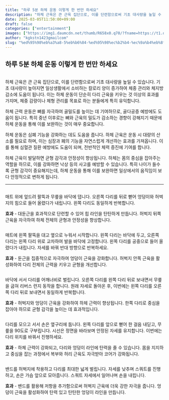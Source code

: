 ```yaml
---
title: "하루 5분 하체 운동 이렇게 한 번만 하세요"
description: "하체 근육은 큰 근육 집단으로, 이를 단련함으로써 기초 대사량을 높일 수 있습니다. 기초 대사량이 높아지면 일상생활에서 소비하는 칼로리 양이 증가하여 체중 관리와 체지방 감소에 도움이 됩니다. 이는 하체 운동이 단순히 다리 근육을 키우는 것 이상의 효과를 가지며, 체중"
date: 2025-03-05T11:50:00+09:00
draft: false
categories: ["entertainment"]
images: ["https://img1.daumcdn.net/thumb/R658x0.q70/?fname=https://t1.daumcdn.net/news/202412/17/tenbody/20241217073037705qfxi.jpg", "https://t1.daumcdn.net/news/202412/17/tenbody/20241217073038012kjxq.gif", "https://t1.daumcdn.net/news/202412/17/tenbody/20241217073038286deje.gif", "https://t1.daumcdn.net/news/202412/17/tenbody/20241217073038583mmbp.gif", "https://t1.daumcdn.net/news/202412/17/tenbody/20241217073039027kspo.gif"]
author: "kgkstn1423gmailcom"
slug: "%ed%95%98%eb%a3%a8-5%eb%b6%84-%ed%95%98%ec%b2%b4-%ec%9a%b4%eb%8f%99-%ec%9d%b4%eb%a0%87%ea%b2%8c-%ed%95%9c-%eb%b2%88%eb%a7%8c-%ed%95%98%ec%84%b8%ec%9a%94"
---
```


<h2 >하루 5분 하체 운동 이렇게 한 번만 하세요</h2> <figure ><img src="https://img1.daumcdn.net/thumb/R658x0.q70/?fname=https://t1.daumcdn.net/news/202412/17/tenbody/20241217073037705qfxi.jpg" alt=""/></figure> <p>하체 근육은 큰 근육 집단으로, 이를 단련함으로써 기초 대사량을 높일 수 있습니다. 기초 대사량이 높아지면 일상생활에서 소비하는 칼로리 양이 증가하여 체중 관리와 체지방 감소에 도움이 됩니다. 이는 하체 운동이 단순히 다리 근육을 키우는 것 이상의 효과를 가지며, 체중 감량이나 체형 관리를 목표로 하는 분들에게 특히 유익합니다.</p> <p>하체 근력 운동은 뼈를 자극하여 골밀도를 높이는 데 기여하므로, 골다공증 예방에도 도움이 됩니다. 특히 중년 이후로는 뼈와 근육의 밀도가 감소하는 경향이 강해지기 때문에 하체 운동을 통해 이를 보완하는 것이 매우 중요합니다.</p> <p>하체 운동은 심폐 기능을 강화하는 데도 도움을 줍니다. 하체 근육은 운동 시 대량의 산소를 필요로 하며, 이는 심장과 폐의 기능을 자연스럽게 개선하는 효과를 가져옵니다. 이를 통해 심혈관 질환 예방에도 도움이 되며, 전반적인 체력 증진에 기여를 합니다.</p> <p>하체 근육이 발달하면 균형 감각과 안정성이 향상됩니다. 하체는 몸의 중심을 잡아주는 역할을 하므로, 이를 강화하면 낙상 등의 사고를 예방할 수 있습니다. 특히 나이가 들수록 균형 감각이 중요해지는데, 하체 운동을 통해 이를 보완하면 일상에서의 움직임이 보다 안정적으로 변하게 됩니다.</p> <hr /> <figure ><img src="https://t1.daumcdn.net/news/202412/17/tenbody/20241217073038012kjxq.gif" alt=""/></figure> <p>매트 위에 엎드려 팔뚝과 무릎을 바닥에 댑니다. 오른쪽 다리를 뒤로 뻗어 엉덩이와 허벅지의 힘으로 들어 올렸다가 내립니다. 왼쪽 다리도 동일하게 반복합니다.</p> <p><strong>효과</strong> - 대둔근을 효과적으로 단련할 수 있어 힙 라인을 탄탄하게 만듭니다. 허벅지 뒤쪽 근육을 자극하여 하체 전체의 균형과 안정성을 향상합니다.</p> <figure ><img src="https://t1.daumcdn.net/news/202412/17/tenbody/20241217073038286deje.gif" alt=""/></figure> <p>매트에 왼쪽 팔뚝을 대고 옆으로 누워서 시작합니다. 왼쪽 다리는 바닥에 두고, 오른쪽 다리는 왼쪽 다리 위로 교차하여 발을 바닥에 고정합니다. 왼쪽 다리를 공중으로 들어 올렸다가 내립니다. 자세를 바꿔 반대 방향으로 반복하세요.</p> <p><strong>효과</strong> - 둔근을 집중적으로 자극하여 엉덩이 근육을 강화합니다. 허벅지 안쪽 근육을 활성화하여 다리 전체의 근력을 키우고 균형을 개선합니다.</p> <figure ><img src="https://t1.daumcdn.net/news/202412/17/tenbody/20241217073038583mmbp.gif" alt=""/></figure> <p>바닥에 서서 다리를 어깨너비로 벌립니다. 오른쪽 다리를 왼쪽 다리 뒤로 보내면서 무릎을 굽혀 리버스 런지 동작을 합니다. 원래 자세로 돌아온 후, 이번에는 왼쪽 다리를 오른쪽 다리 뒤로 보내면서 동일하게 반복합니다.</p> <p><strong>효과</strong> - 허벅지와 엉덩이 근육을 강화하여 하체 근력이 향상됩니다. 한쪽 다리로 중심을 잡아야 하므로 균형 감각을 높이는 데 효과적입니다.</p> <figure ><img src="https://t1.daumcdn.net/news/202412/17/tenbody/20241217073039027kspo.gif" alt=""/></figure> <p>다리를 모으고 서서 손은 옆구리에 둡니다. 왼쪽 다리를 앞으로 뻗어 한 걸음 내딛고, 무릎을 90도로 구부립니다. 시선은 정면을 바라보며 안정된 자세를 유지합니다. 이번에는 다리 위치를 바꿔서 진행하세요.</p> <p><strong>효과</strong> - 하체 근력이 강화되고, 다리와 엉덩이 라인에 탄력을 줄 수 있습니다. 몸을 지지하고 중심을 잡는 과정에서 복부와 허리 근육도 자극받아 코어가 강화됩니다.</p> <figure ><img src="https://t1.daumcdn.net/news/202412/17/tenbody/20241217073039455ufbb.gif" alt=""/></figure> <p>밴드를 허벅지에 착용하고 다리를 최대한 넓게 벌립니다. 자세를 낮추며 스쿼트를 진행하고, 손은 가슴 앞으로 모아줍니다. 스쿼트 자세에서 일어나며 손을 내립니다.</p> <p><strong>효과</strong> - 밴드를 활용해 저항을 추가함으로써 허벅지 근육에 더욱 강한 자극을 줍니다. 엉덩이 근육을 활성화하여 탄력 있고 탄탄한 엉덩이 라인을 만듭니다.</p>